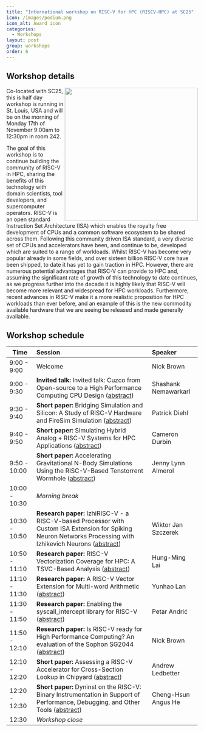 ```yaml
---
title: "International workshop on RISC-V for HPC (RISCV-HPC) at SC25"
icon: /images/podium.png
icon_alt: Award icon
categories:
  - Workshops
layout: post
group: workshops
order: 6
---
```


## Workshop details
<img align="right" src="https://riscv.epcc.ed.ac.uk/images/sc25_black_hor_flat.png" width=350>

Co-located with SC25, this is half day workshop is running in St. Louis, USA and will be on the morning of Monday 17th of November 9:00am to 12:30pm in room 242.

The goal of this workshop is to continue building the community of RISC-V in HPC, sharing the benefits of this technology with domain scientists, tool developers, and supercomputer operators. RISC-V is an open standard Instruction Set Architecture (ISA) which enables the royalty free development of CPUs and a common software ecosystem to be shared across them. Following this community driven ISA standard, a very diverse set of CPUs and accelerators have been, and continue to be, developed which are suited to a range of workloads. Whilst RISC-V has become very popular already in some fields, and over sixteen billion RISC-V core have been shipped, to date it has yet to gain traction in HPC. However, there are numerous potential advantages that RISC-V can provide to HPC and, assuming the significant rate of growth of this technology to date continues, as we progress further into the decade it is highly likely that RISC-V will become more relevant and widespread for HPC workloads. Furthermore, recent advances in RISC-V make it a more realistic proposition for HPC workloads than ever before, and an example of this is the new commodity available hardware that we are seeing be released and made generally available.

## Workshop schedule

| Time        | Session           | Speaker  |
| ------------- |:-------------| :-----|
| 9:00 - 9:00 | Welcome | Nick Brown |
| 9:00 - 9:30 | **Invited talk:** Invited talk: Cuzco from Open-source to a High Performance Computing CPU Design ([abstract](https://sc25.conference-program.com/presentation/?id=misc193&sess=sess236)) | Shashank Nemawarkarl |
| 9:30 - 9:40 | **Short paper:** Bridging Simulation and Silicon: A Study of RISC-V Hardware and FireSim Simulation ([abstract](https://sc25.conference-program.com/?post_type=page&p=14&id=ws_risc110&sess=sess236)) | Patrick Diehl |
| 9:40 - 9:50 | **Short paper:** Simulating Hybrid Analog + RISC-V Systems for HPC Applications ([abstract](https://sc25.conference-program.com/?post_type=page&p=14&id=ws_risc108&sess=sess236)) | Cameron Durbin |
| 9:50 - 10:00 | **Short paper:** Accelerating Gravitational N-Body Simulations Using the RISC-V-Based Tenstorrent Wormhole ([abstract](https://sc25.conference-program.com/?post_type=page&p=14&id=ws_risc103&sess=sess236)) | Jenny Lynn Almerol |
| 10:00 - 10:30 | _Morning break_ || 
| 10:30 - 10:50 | **Research paper:** IzhiRISC-V - a RISC-V-based Processor with Custom ISA Extension for Spiking Neuron Networks Processing with Izhikevich Neurons ([abstract](https://sc25.conference-program.com/?post_type=page&p=14&id=ws_risc104&sess=sess236)) | Wiktor Jan Szczerek |
| 10:50 - 11:10 | **Research paper:** RISC-V Vectorization Coverage for HPC: A TSVC-Based Analysis ([abstract](https://sc25.conference-program.com/?post_type=page&p=14&id=ws_risc114&sess=sess236)) | Hung-Ming Lai |
| 11:10 - 11:30 | **Research paper:** A RISC-V Vector Extension for Multi-word Arithmetic ([abstract](https://sc25.conference-program.com/?post_type=page&p=14&id=ws_risc106&sess=sess236)) | Yunhao Lan |
| 11:30 - 11:50 | **Research paper:** Enabling the syscall_intercept library for RISC-V ([abstract](https://sc25.conference-program.com/?post_type=page&p=14&id=ws_risc109&sess=sess236)) | Petar Andrić |
| 11:50 - 12:10 | **Research paper:** Is RISC-V ready for High Performance Computing? An evaluation of the Sophon SG2044 ([abstract](https://sc25.conference-program.com/?post_type=page&p=14&id=ws_risc107&sess=sess236)) | Nick Brown |
| 12:10 - 12:20 | **Short paper:** Assessing a RISC-V Accelerator for Cross-Section Lookup in Chipyard ([abstract](https://sc25.conference-program.com/?post_type=page&p=14&id=ws_risc101&sess=sess236)) | Andrew Ledbetter |
| 12:20 - 12:30 | **Short paper:** Dyninst on the RISC-V: Binary Instrumentation in Support of Performance, Debugging, and Other Tools ([abstract](https://sc25.conference-program.com/?post_type=page&p=14&id=ws_risc102&sess=sess236)) | Cheng-Hsun Angus He |
| 12:30 | _Workshop close_ | |
